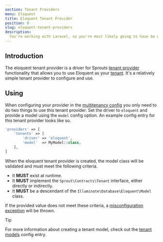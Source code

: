 ```yaml
---
section: Tenant Providers
menu: Eloquent
title: Eloquent Tenant Provider
position: 0
slug: eloquent-tenant-providers
description:
  You're working with Laravel, so you're most likely going to have be using Eloquent to define your tenant. In that case, you'll also need to make use of the Eloquent tenant provider.
---
```


## Introduction

The eloquent tenant provider is a driver for Sprouts [tenant provider](tenant-providers) functionality
that allows you to use Eloquent as your [tenant](tenants).
It's a relatively simple tenant provider to configure and use.

## Using

When configuring your provider in the [multitenancy config](configuration#tenant-providers) you only need
to do two things to use this tenant provider.
Set the driver to `eloquent` and provide a model using the `model` config option.
An example config entry for this tenant provider looks like so.

```php
'providers' => [
    'tenants' => [
        'driver' => 'eloquent',
        'model'  => MyModel::class,
    ],
]
```

When the eloquent tenant provider is created, the model class will be validated and must meet the following criteria.

- It **MUST** exist at runtime.
- It **MUST** implement the `Sprout\Contracts\Tenant` interface, either directly or indirectly.
- It **MUST** be a descendant of the `Illuminate\Database\Eloquent\Model` class.

If the provided value does not meet these criteria,
a [misconfiguration exception](exceptions#invalid-config) will be thrown.

> [!TIP]
> For more information about creating a tenant model, check out the [tenant models](tenant-models) config entry.
